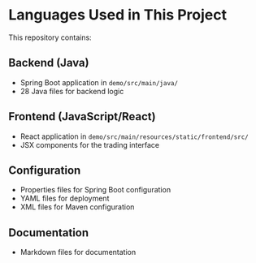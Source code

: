 # Languages Used in This Project

This repository contains:

## Backend (Java)
- Spring Boot application in `demo/src/main/java/`
- 28 Java files for backend logic

## Frontend (JavaScript/React)
- React application in `demo/src/main/resources/static/frontend/src/`
- JSX components for the trading interface

## Configuration
- Properties files for Spring Boot configuration
- YAML files for deployment
- XML files for Maven configuration

## Documentation
- Markdown files for documentation 